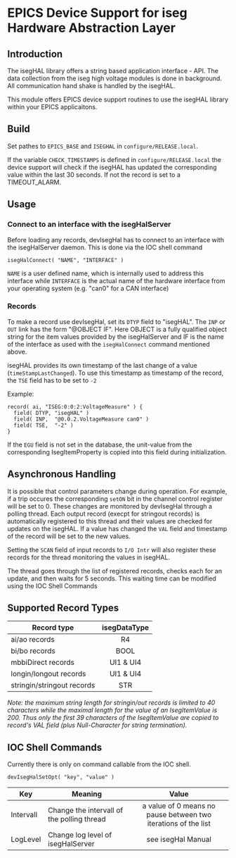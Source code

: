 # EPICS Device Support for iseg Hardware Abstraction Layer

## Introduction
The isegHAL library offers a string based application interface - API. The data
collection from the iseg high voltage modules is done in background. All
communication hand shake is handled by the isegHAL.

This module offers EPICS device support routines to use the isegHAL library
within your EPICS applicaitons.

## Build
Set pathes to `EPICS_BASE` and `ISEGHAL` in `configure/RELEASE.local`.

If the variable `CHECK_TIMESTAMPS` is defined in `configure/RELEASE.local`
the device support will check if the isegHAL has updated the corresponding value
within the last 30 seconds. If not the record is set to a TIMEOUT_ALARM.

## Usage
### Connect to an interface with the isegHalServer
Before loading any records, devIsegHal has to connect to an interface
with the isegHalServer daemon. This is done via the IOC shell command
```
isegHalConnect( "NAME", "INTERFACE" )
```
`NAME` is a user defined name, which is internally used to address this interface
while `INTERFACE` is the actual name of the hardware interface from your operating system
(e.g. "can0" for a CAN interface)

### Records
To make a record use devIsegHal, set its `DTYP` field to "isegHAL".
The `INP` or `OUT` link has the form "@OBJECT IF".
Here OBJECT is a fully qualified object string for the item values
provided by the isegHalServer and IF is the name of the interface as used with the 
`isegHalConnect` command mentioned above.

isegHAL provides its own timestamp of the last change of a value (`timeStampLastChanged`).
To use this timestamp as timestamp of the record, the `TSE` field has to be set to `-2`

Example:
```
record( ai, "ISEG:0:0:2:VoltageMeasure" ) {
  field( DTYP, "isegHAL" )
  field( INP,  "@0.0.2.VoltageMeasure can0" )
  field( TSE,  "-2" )
}
```
If the `EGU` field is not set in the database, the unit-value from the
corresponding IsegItemProperty is copied into this field during initialization.

## Asynchronous Handling
It is possible that control parameters change during operation. For example, if a trip occures
the corresponding `setON` bit in the channel control register will be set to 0.
These changes are monitored by devIsegHal through a polling thread.
Each output record (execpt for stringout records) is automatically registered to this thread
and their values are checked for updates on the isegHAL. If a value has changed
the `VAL` field and timestamp of the record will be set to the new values.

Setting the `SCAN` field of input records to `I/O Intr` will also
register these records for the thread monitoring the values in isegHAL.

The thread goes through the list of registered records, checks each for an update, and
then waits for 5 seconds. This waiting time can be modified using the IOC Shell Commands

## Supported Record Types

| Record type                | isegDataType |
| -------------------------- |:------------:|
| ai/ao records              | R4           |
| bi/bo records              | BOOL         |
| mbbiDirect records         | UI1 & UI4    |
| longin/longout records     | UI1 & UI4    |
| stringin/stringout records | STR          |

*Note: the maximum string length for stringin/out records is limited to 40 characters while the maximal length for the value of an IsegItemValue is 200.
Thus only the first 39 characters of the IsegItemValue are copied to record's VAL field (plus Null-Character for string termination).*

## IOC Shell Commands
Currently there is only on command callable from the IOC shell.
```
devIsegHalSetOpt( "key", "value" )
```

| Key       | Meaning                                    | Value                                                          |
| --------- | ------------------------------------------ |:--------------------------------------------------------------:|
| Intervall | Change the intervall of the polling thread | a value of 0 means no pause between two iterations of the list |
| LogLevel  | Change log level of isegHalServer          | see isegHal Manual                                             |


